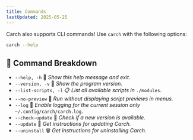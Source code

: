```yaml
---
title: Commands
lastUpdated: 2025-05-25
---
```


Carch also supports CLI commands! Use `carch` with the following options:  

```sh
carch --help
```

## 🔧 Command Breakdown

- `--help, -h` 📖 *Show this help message and exit.*
- `--version, -v` 🔢 *Show the program version.*
- `--list-scripts, -l` 📋 *List all available scripts in* `./modules`.
- `--no-preview` 🚫 *Run without displaying script previews in menus.*
- `--log` 📝 *Enable logging for the current session only* `~/.config/carch/carch.log`.
- `--check-update` 📡 *Check if a new version is available.*
- `--update` 🔄 *Get instructions for updating Carch.*
- `--uninstall` 🗑️ *Get instructions for uninstalling Carch.*

